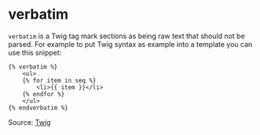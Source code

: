 # verbatim

`verbatim` is a Twig tag mark sections as being raw text that should not be parsed. For example to put Twig syntax as
example into a template you can use this snippet:

```twig
{% verbatim %}
    <ul>
    {% for item in seq %}
        <li>{{ item }}</li>
    {% endfor %}
    </ul>
{% endverbatim %}
```

Source: [Twig](https://twig.symfony.com/verbatim)